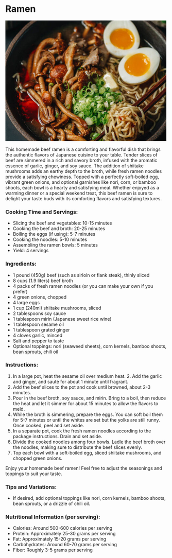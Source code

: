 # Ramen

![Ramen](../../public/assets/ramen.jpg)

This homemade beef ramen is a comforting and flavorful dish that brings the authentic flavors of Japanese cuisine to your table. Tender slices of beef are simmered in a rich and savory broth, infused with the aromatic essence of garlic, ginger, and soy sauce. The addition of shiitake mushrooms adds an earthy depth to the broth, while fresh ramen noodles provide a satisfying chewiness. Topped with a perfectly soft-boiled egg, vibrant green onions, and optional garnishes like nori, corn, or bamboo shoots, each bowl is a hearty and satisfying meal. Whether enjoyed as a warming dinner or a special weekend treat, this beef ramen is sure to delight your taste buds with its comforting flavors and satisfying textures.

### Cooking Time and Servings:
- Slicing the beef and vegetables: 10-15 minutes
- Cooking the beef and broth: 20-25 minutes
- Boiling the eggs (if using): 5-7 minutes
- Cooking the noodles: 5-10 minutes
- Assembling the ramen bowls: 5 minutes
- Yield: 4 servings

### Ingredients:
- 1 pound (450g) beef (such as sirloin or flank steak), thinly sliced
- 8 cups (1.9 liters) beef broth
- 4 packs of fresh ramen noodles (or you can make your own if you prefer)
- 4 green onions, chopped
- 4 large eggs
- 1 cup (240ml) shiitake mushrooms, sliced
- 2 tablespoons soy sauce
- 1 tablespoon mirin (Japanese sweet rice wine)
- 1 tablespoon sesame oil
- 1 tablespoon grated ginger
- 4 cloves garlic, minced
- Salt and pepper to taste
- Optional toppings: nori (seaweed sheets), corn kernels, bamboo shoots, bean sprouts, chili oil

### Instructions:
1. In a large pot, heat the sesame oil over medium heat. 2. Add the garlic and ginger, and sauté for about 1 minute until fragrant.
2. Add the beef slices to the pot and cook until browned, about 2-3 minutes.
3. Pour in the beef broth, soy sauce, and mirin. Bring to a boil, then reduce the heat and let it simmer for about 15 minutes to allow the flavors to meld.
4. While the broth is simmering, prepare the eggs. You can soft boil them for 5-7 minutes or until the whites are set but the yolks are still runny. Once cooked, peel and set aside.
5. In a separate pot, cook the fresh ramen noodles according to the package instructions. Drain and set aside.
6. Divide the cooked noodles among four bowls. Ladle the beef broth over the noodles, making sure to distribute the beef slices evenly.
7. Top each bowl with a soft-boiled egg, sliced shiitake mushrooms, and chopped green onions.

Enjoy your homemade beef ramen! Feel free to adjust the seasonings and toppings to suit your taste.

### Tips and Variations:
- If desired, add optional toppings like nori, corn kernels, bamboo shoots, bean sprouts, or a drizzle of chili oil.

### Nutritional Information (per serving):
- Calories: Around 500-600 calories per serving
- Protein: Approximately 25-30 grams per serving
- Fat: Approximately 15-20 grams per serving
- Carbohydrates: Around 60-70 grams per serving
- Fiber: Roughly 3-5 grams per serving
